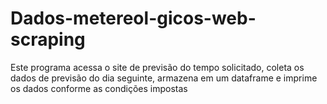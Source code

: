 # Dados-metereol-gicos-web-scraping
Este programa acessa o site de previsão do tempo solicitado, coleta os dados de previsão do dia seguinte, armazena em um dataframe e imprime os dados conforme as condições impostas
